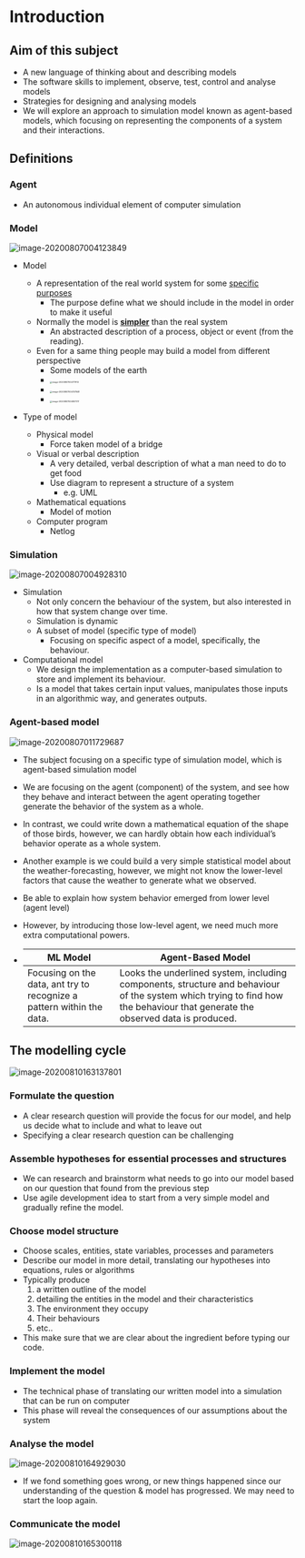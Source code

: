 # Introduction

## Aim of this subject

- A new language of thinking about and describing models
- The software skills to implement, observe, test, control and analyse models
- Strategies for designing and analysing models
- We will explore an approach to simulation model known as agent-based models, which focusing on representing the components of a system and their interactions.



## Definitions

### Agent

- An autonomous individual element of computer simulation



### Model

![image-20200807004123849](assets/image-20200807004123849.png)
- Model
  - A representation of the real world system for some <u>specific purposes</u>
    - The purpose define what we should include in the model in order to make it useful
  - Normally the model is **<u>simpler</u>** than the real system
    - An abstracted description of a process, object or event (from the reading).
  - Even for a same thing people may build a model from different perspective
    - Some models of the earth
    - <img src="assets/image-20200807004717913.png" alt="image-20200807004717913" style="zoom:25%;" />
    - <img src="assets/image-20200807004747848.png" alt="image-20200807004747848" style="zoom:25%;" />
    - <img src="assets/image-20200807004807317.png" alt="image-20200807004807317" style="zoom:25%;" />

- Type of model
  - Physical model
    - Force taken model of a bridge
  - Visual or verbal description
    - A very detailed, verbal description of what a man need to do to get food
    - Use diagram to represent a structure of a system
      - e.g. UML
  - Mathematical equations
    - Model of motion
  - Computer program
    - Netlog



### Simulation

![image-20200807004928310](assets/image-20200807004928310.png)

- Simulation
  - Not only concern the behaviour of the system, but also interested in how that system change over time.
  - Simulation is dynamic
  - A subset of model (specific type of model)
    - Focusing on specific aspect of a model, specifically, the behaviour.
- Computational model
  - We design the implementation as a computer-based simulation to store and implement its behaviour.
  - Is a model that takes certain input values, manipulates those inputs in an algorithmic way, and generates outputs.



### Agent-based model

![image-20200807011729687](assets/image-20200807011729687.png)

- The subject focusing on a specific type of simulation model, which is agent-based simulation model
- We are focusing on the agent (component) of the system, and see how they behave and interact between the agent operating together generate the behavior of the system as a whole.
- In contrast, we could write down a mathematical equation of the shape of those birds, however, we can hardly obtain how each individual’s behavior operate as a whole system. 
- Another example is we could build a very simple statistical model about the weather-forecasting, however, we might not know the lower-level factors that cause the weather to generate what we observed.

- Be able to explain how system behavior emerged from lower level (agent level)
- However, by introducing those low-level agent, we need much more extra computational powers.

- | ML Model                                                     | Agent-Based Model                                            |
  | ------------------------------------------------------------ | ------------------------------------------------------------ |
  | Focusing on the data, ant try to recognize a pattern within the data. | Looks the underlined system, including components, structure and behaviour of the system which trying to find how the behaviour that generate the observed data is produced. |




## The modelling cycle

![image-20200810163137801](assets/image-20200810163137801.png)



### Formulate the question

- A clear research question will provide the focus for our model, and help us decide what to include and what to leave out
- Specifying a clear research question can be challenging



### Assemble hypotheses for essential processes and structures

- We can research and brainstorm what needs to go into our model based on our question that found from the previous step
- Use agile development idea to start from a very simple model and gradually refine the model.



### Choose model structure

- Choose scales, entities, state variables, processes and parameters
- Describe our model in more detail, translating our hypotheses into equations, rules or algorithms
- Typically produce 
  1. a written outline of the model
  2. detailing the entities in the model and their characteristics
  3. The environment they occupy
  4. Their behaviours
  5. etc..
- This make sure that we are clear about the ingredient before typing our code.



### Implement the model

- The technical phase of translating our written model into a simulation that can be run on computer
- This phase will reveal the consequences of our assumptions about the system



### Analyse the model

![image-20200810164929030](assets/image-20200810164929030.png)

- If we fond something goes wrong, or new things happened since our understanding of the question & model has progressed. We may need to start the loop again.



### Communicate the model

![image-20200810165300118](assets/image-20200810165300118.png)



